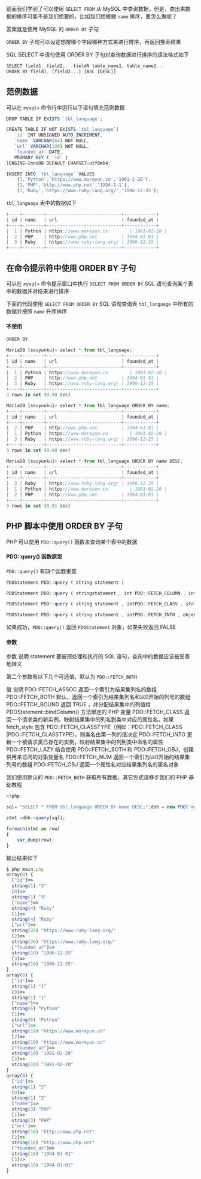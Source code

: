 

前面我们学到了可以使用 `SELECT FROM` 从 MySQL 中查询数据，但是，查出来数据的排序可能不是我们想要的，比如我们想根据 `name` 排序，要怎么做呢？

答案就是使用 MySQL 的 `ORDER BY` 子句

`ORDER BY` 子句可以设定想按哪个字段哪种方式来进行排序，再返回搜索结果

SQL SELECT 中语句使用 ORDER BY 子句对查询数据进行排序的语法格式如下
```js 
SELECT field1, field2,...fieldN table_name1, table_name2...
ORDER BY field1, [field2...] [ASC [DESC]]
```

## 范例数据

可以在 `mysql>` 命令行中运行以下语句填充范例数据
```js 
DROP TABLE IF EXISTS `tbl_language`;

CREATE TABLE IF NOT EXISTS `tbl_language`(
   `id` INT UNSIGNED AUTO_INCREMENT,
   `name` VARCHAR(64) NOT NULL,
   `url` VARCHAR(128) NOT NULL,
   `founded_at` DATE,
   PRIMARY KEY ( `id` )
)ENGINE=InnoDB DEFAULT CHARSET=utf8mb4;

INSERT INTO `tbl_language` VALUES
    (1,'Python','https://www.moreyun.cn','1991-2-20'),
    (2,'PHP','http://www.php.net','1994-1-1'),
    (3,'Ruby','https://www.ruby-lang.org/','1996-12-25');
```

`tbl_language` 表中的数据如下

```js 
+----+--------+----------------------------+------------+
| id | name   | url                        | founded_at |
+----+--------+----------------------------+------------+
|  1 | Python | https://www.moreyun.cn        | 1991-02-20 |
|  2 | PHP    | http://www.php.net         | 1994-01-01 |
|  3 | Ruby   | https://www.ruby-lang.org/ | 1996-12-25 |
+----+--------+----------------------------+------------+
```

## 在命令提示符中使用 ORDER BY 子句

可以在 `mysql>` 命令提示窗口中执行 `SELECT FROM ORDER BY` SQL 语句查询某个表中的数据并对结果进行排序

下面的代码使用 `SELECT FROM ORDER BY` SQL 语句查询表 `tbl_language` 中所有的数据并按照 `name` 升序排序

#### 不使用

```js 
ORDER BY
```

```js 
MariaDB [souyunku]> select * from tbl_language;
+----+--------+----------------------------+------------+
| id | name   | url                        | founded_at |
+----+--------+----------------------------+------------+
|  1 | Python | https://www.moreyun.cn        | 1991-02-20 |
|  2 | PHP    | http://www.php.net         | 1994-01-01 |
|  3 | Ruby   | https://www.ruby-lang.org/ | 1996-12-25 |
+----+--------+----------------------------+------------+
3 rows in set (0.00 sec)
```

```js 
MariaDB [souyunku]> select * from tbl_language ORDER BY name;
+----+--------+----------------------------+------------+
| id | name   | url                        | founded_at |
+----+--------+----------------------------+------------+
|  2 | PHP    | http://www.php.net         | 1994-01-01 |
|  1 | Python | https://www.moreyun.cn        | 1991-02-20 |
|  3 | Ruby   | https://www.ruby-lang.org/ | 1996-12-25 |
+----+--------+----------------------------+------------+
3 rows in set (0.00 sec)
```

```js 
MariaDB [souyunku]> select * from tbl_language ORDER BY name DESC;
+----+--------+----------------------------+------------+
| id | name   | url                        | founded_at |
+----+--------+----------------------------+------------+
|  3 | Ruby   | https://www.ruby-lang.org/ | 1996-12-25 |
|  1 | Python | https://www.moreyun.cn        | 1991-02-20 |
|  2 | PHP    | http://www.php.net         | 1994-01-01 |
+----+--------+----------------------------+------------+
3 rows in set (0.01 sec)
```

## PHP 脚本中使用 ORDER BY 子句

PHP 可以使用 `PDO::query()` 函数来查询某个表中的数据

#### PDO::query() 函数原型

`PDO::query()` 有四个函数重载
```js 
PDOStatement PDO::query ( string statement )

PDOStatement PDO::query ( stringstatement , int PDO::FETCH_COLUMN , intcolno )

PDOStatement PDO::query ( string statement , intPDO::FETCH_CLASS , string classname , arrayctorargs )

PDOStatement PDO::query ( string statement , intPDO::FETCH_INTO , object $object )
```

如果成功，`PDO::query()` 返回 `PDOStatement` 对象，如果失败返回 FALSE

#### 参数

参数 说明 statement 要被预处理和执行的 SQL 语句，查询中的数据应该被妥善地转义

第二个参数有以下几个可选值，默认为 `PDO::FETCH_BOTH`

值 说明 PDO::FETCH_ASSOC 返回一个索引为结果集列名的数组 PDO::FETCH_BOTH 默认，返回一个索引为结果集列名和以0开始的列号的数组 PDO::FETCH_BOUND 返回 TRUE ，并分配结果集中的列值给 PDOStatement::bindColumn() 方法绑定的 PHP 变量 PDO::FETCH_CLASS 返回一个请求类的新实例，映射结果集中的列名到类中对应的属性名。如果 fetch_style 包含 PDO::FETCH_CLASSTYPE（例如：PDO::FETCH_CLASS |PDO::FETCH_CLASSTYPE），则类名由第一列的值决定 PDO::FETCH_INTO 更新一个被请求类已存在的实例，映射结果集中的列到类中命名的属性 PDO::FETCH_LAZY 结合使用 PDO::FETCH_BOTH 和 PDO::FETCH_OBJ，创建供用来访问的对象变量名 PDO::FETCH_NUM 返回一个索引为以0开始的结果集列号的数组 PDO::FETCH_OBJ 返回一个属性名对应结果集列名的匿名对象

我们使用默认的 `PDO::FETCH_BOTH` 获取所有数据，其它方式请移步我们的 PHP 基础教程

```js 
<?php 

sql= "SELECT * FROM tbl_language ORDER BY name DESC;";dbh = new PDO('mysql:host=127.0.0.1;dbname=souyunku', 'root', '');    

stmt =dbh->query(sql);

foreach(stmt as row)
{
    var_dump(row);
}
```

输出结果如下

```js 
$ php main.php
array(8) {
  ["id"]=>
  string(1) "3"
  [0]=>
  string(1) "3"
  ["name"]=>
  string(4) "Ruby"
  [1]=>
  string(4) "Ruby"
  ["url"]=>
  string(26) "https://www.ruby-lang.org/"
  [2]=>
  string(26) "https://www.ruby-lang.org/"
  ["founded_at"]=>
  string(10) "1996-12-25"
  [3]=>
  string(10) "1996-12-25"
}
array(8) {
  ["id"]=>
  string(1) "1"
  [0]=>
  string(1) "1"
  ["name"]=>
  string(6) "Python"
  [1]=>
  string(6) "Python"
  ["url"]=>
  string(19) "https://www.moreyun.cn"
  [2]=>
  string(19) "https://www.moreyun.cn"
  ["founded_at"]=>
  string(10) "1991-02-20"
  [3]=>
  string(10) "1991-02-20"
}
array(8) {
  ["id"]=>
  string(1) "2"
  [0]=>
  string(1) "2"
  ["name"]=>
  string(3) "PHP"
  [1]=>
  string(3) "PHP"
  ["url"]=>
  string(18) "http://www.php.net"
  [2]=>
  string(18) "http://www.php.net"
  ["founded_at"]=>
  string(10) "1994-01-01"
  [3]=>
  string(10) "1994-01-01"
}
```




